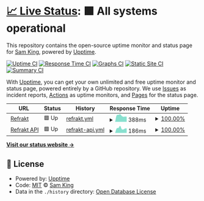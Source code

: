# [📈 Live Status](https://status.refrakt.app): <!--live status--> **🟩 All systems operational**

This repository contains the open-source uptime monitor and status page for [Sam King](samking.studio), powered by [Upptime](https://github.com/upptime/upptime).

[![Uptime CI](https://github.com/samkingco/refrakt-upptime/workflows/Uptime%20CI/badge.svg)](https://github.com/samkingco/refrakt-upptime/actions?query=workflow%3A%22Uptime+CI%22)
[![Response Time CI](https://github.com/samkingco/refrakt-upptime/workflows/Response%20Time%20CI/badge.svg)](https://github.com/samkingco/refrakt-upptime/actions?query=workflow%3A%22Response+Time+CI%22)
[![Graphs CI](https://github.com/samkingco/refrakt-upptime/workflows/Graphs%20CI/badge.svg)](https://github.com/samkingco/refrakt-upptime/actions?query=workflow%3A%22Graphs+CI%22)
[![Static Site CI](https://github.com/samkingco/refrakt-upptime/workflows/Static%20Site%20CI/badge.svg)](https://github.com/samkingco/refrakt-upptime/actions?query=workflow%3A%22Static+Site+CI%22)
[![Summary CI](https://github.com/samkingco/refrakt-upptime/workflows/Summary%20CI/badge.svg)](https://github.com/samkingco/refrakt-upptime/actions?query=workflow%3A%22Summary+CI%22)

With [Upptime](https://upptime.js.org), you can get your own unlimited and free uptime monitor and status page, powered entirely by a GitHub repository. We use [Issues](https://github.com/samkingco/refrakt-upptime/issues) as incident reports, [Actions](https://github.com/samkingco/refrakt-upptime/actions) as uptime monitors, and [Pages](https://status.refrakt.app) for the status page.

<!--start: status pages-->
<!-- This summary is generated by Upptime (https://github.com/upptime/upptime) -->
<!-- Do not edit this manually, your changes will be overwritten -->
<!-- prettier-ignore -->
| URL | Status | History | Response Time | Uptime |
| --- | ------ | ------- | ------------- | ------ |
| <img alt="" src="https://refrakt.app/pfp.png" height="13"> [Refrakt](https://refrakt.app) | 🟩 Up | [refrakt.yml](https://github.com/samkingco/refrakt-upptime/commits/HEAD/history/refrakt.yml) | <details><summary><img alt="Response time graph" src="./graphs/refrakt/response-time-week.png" height="20"> 388ms</summary><br><a href="https://status.refrakt.app/history/refrakt"><img alt="Response time 451" src="https://img.shields.io/endpoint?url=https%3A%2F%2Fraw.githubusercontent.com%2Fsamkingco%2Frefrakt-upptime%2FHEAD%2Fapi%2Frefrakt%2Fresponse-time.json"></a><br><a href="https://status.refrakt.app/history/refrakt"><img alt="24-hour response time 394" src="https://img.shields.io/endpoint?url=https%3A%2F%2Fraw.githubusercontent.com%2Fsamkingco%2Frefrakt-upptime%2FHEAD%2Fapi%2Frefrakt%2Fresponse-time-day.json"></a><br><a href="https://status.refrakt.app/history/refrakt"><img alt="7-day response time 388" src="https://img.shields.io/endpoint?url=https%3A%2F%2Fraw.githubusercontent.com%2Fsamkingco%2Frefrakt-upptime%2FHEAD%2Fapi%2Frefrakt%2Fresponse-time-week.json"></a><br><a href="https://status.refrakt.app/history/refrakt"><img alt="30-day response time 473" src="https://img.shields.io/endpoint?url=https%3A%2F%2Fraw.githubusercontent.com%2Fsamkingco%2Frefrakt-upptime%2FHEAD%2Fapi%2Frefrakt%2Fresponse-time-month.json"></a><br><a href="https://status.refrakt.app/history/refrakt"><img alt="1-year response time 436" src="https://img.shields.io/endpoint?url=https%3A%2F%2Fraw.githubusercontent.com%2Fsamkingco%2Frefrakt-upptime%2FHEAD%2Fapi%2Frefrakt%2Fresponse-time-year.json"></a></details> | <details><summary><a href="https://status.refrakt.app/history/refrakt">100.00%</a></summary><a href="https://status.refrakt.app/history/refrakt"><img alt="All-time uptime 100.00%" src="https://img.shields.io/endpoint?url=https%3A%2F%2Fraw.githubusercontent.com%2Fsamkingco%2Frefrakt-upptime%2FHEAD%2Fapi%2Frefrakt%2Fuptime.json"></a><br><a href="https://status.refrakt.app/history/refrakt"><img alt="24-hour uptime 100.00%" src="https://img.shields.io/endpoint?url=https%3A%2F%2Fraw.githubusercontent.com%2Fsamkingco%2Frefrakt-upptime%2FHEAD%2Fapi%2Frefrakt%2Fuptime-day.json"></a><br><a href="https://status.refrakt.app/history/refrakt"><img alt="7-day uptime 100.00%" src="https://img.shields.io/endpoint?url=https%3A%2F%2Fraw.githubusercontent.com%2Fsamkingco%2Frefrakt-upptime%2FHEAD%2Fapi%2Frefrakt%2Fuptime-week.json"></a><br><a href="https://status.refrakt.app/history/refrakt"><img alt="30-day uptime 100.00%" src="https://img.shields.io/endpoint?url=https%3A%2F%2Fraw.githubusercontent.com%2Fsamkingco%2Frefrakt-upptime%2FHEAD%2Fapi%2Frefrakt%2Fuptime-month.json"></a><br><a href="https://status.refrakt.app/history/refrakt"><img alt="1-year uptime 100.00%" src="https://img.shields.io/endpoint?url=https%3A%2F%2Fraw.githubusercontent.com%2Fsamkingco%2Frefrakt-upptime%2FHEAD%2Fapi%2Frefrakt%2Fuptime-year.json"></a></details>
| <img alt="" src="https://refrakt.app/pfp.png" height="13"> [Refrakt API](https://refrakt.app/api/health) | 🟩 Up | [refrakt-api.yml](https://github.com/samkingco/refrakt-upptime/commits/HEAD/history/refrakt-api.yml) | <details><summary><img alt="Response time graph" src="./graphs/refrakt-api/response-time-week.png" height="20"> 186ms</summary><br><a href="https://status.refrakt.app/history/refrakt-api"><img alt="Response time 181" src="https://img.shields.io/endpoint?url=https%3A%2F%2Fraw.githubusercontent.com%2Fsamkingco%2Frefrakt-upptime%2FHEAD%2Fapi%2Frefrakt-api%2Fresponse-time.json"></a><br><a href="https://status.refrakt.app/history/refrakt-api"><img alt="24-hour response time 104" src="https://img.shields.io/endpoint?url=https%3A%2F%2Fraw.githubusercontent.com%2Fsamkingco%2Frefrakt-upptime%2FHEAD%2Fapi%2Frefrakt-api%2Fresponse-time-day.json"></a><br><a href="https://status.refrakt.app/history/refrakt-api"><img alt="7-day response time 186" src="https://img.shields.io/endpoint?url=https%3A%2F%2Fraw.githubusercontent.com%2Fsamkingco%2Frefrakt-upptime%2FHEAD%2Fapi%2Frefrakt-api%2Fresponse-time-week.json"></a><br><a href="https://status.refrakt.app/history/refrakt-api"><img alt="30-day response time 151" src="https://img.shields.io/endpoint?url=https%3A%2F%2Fraw.githubusercontent.com%2Fsamkingco%2Frefrakt-upptime%2FHEAD%2Fapi%2Frefrakt-api%2Fresponse-time-month.json"></a><br><a href="https://status.refrakt.app/history/refrakt-api"><img alt="1-year response time 192" src="https://img.shields.io/endpoint?url=https%3A%2F%2Fraw.githubusercontent.com%2Fsamkingco%2Frefrakt-upptime%2FHEAD%2Fapi%2Frefrakt-api%2Fresponse-time-year.json"></a></details> | <details><summary><a href="https://status.refrakt.app/history/refrakt-api">100.00%</a></summary><a href="https://status.refrakt.app/history/refrakt-api"><img alt="All-time uptime 100.00%" src="https://img.shields.io/endpoint?url=https%3A%2F%2Fraw.githubusercontent.com%2Fsamkingco%2Frefrakt-upptime%2FHEAD%2Fapi%2Frefrakt-api%2Fuptime.json"></a><br><a href="https://status.refrakt.app/history/refrakt-api"><img alt="24-hour uptime 100.00%" src="https://img.shields.io/endpoint?url=https%3A%2F%2Fraw.githubusercontent.com%2Fsamkingco%2Frefrakt-upptime%2FHEAD%2Fapi%2Frefrakt-api%2Fuptime-day.json"></a><br><a href="https://status.refrakt.app/history/refrakt-api"><img alt="7-day uptime 100.00%" src="https://img.shields.io/endpoint?url=https%3A%2F%2Fraw.githubusercontent.com%2Fsamkingco%2Frefrakt-upptime%2FHEAD%2Fapi%2Frefrakt-api%2Fuptime-week.json"></a><br><a href="https://status.refrakt.app/history/refrakt-api"><img alt="30-day uptime 100.00%" src="https://img.shields.io/endpoint?url=https%3A%2F%2Fraw.githubusercontent.com%2Fsamkingco%2Frefrakt-upptime%2FHEAD%2Fapi%2Frefrakt-api%2Fuptime-month.json"></a><br><a href="https://status.refrakt.app/history/refrakt-api"><img alt="1-year uptime 100.00%" src="https://img.shields.io/endpoint?url=https%3A%2F%2Fraw.githubusercontent.com%2Fsamkingco%2Frefrakt-upptime%2FHEAD%2Fapi%2Frefrakt-api%2Fuptime-year.json"></a></details>

<!--end: status pages-->

[**Visit our status website →**](https://status.refrakt.app)

## 📄 License

- Powered by: [Upptime](https://github.com/upptime/upptime)
- Code: [MIT](./LICENSE) © [Sam King](samking.studio)
- Data in the `./history` directory: [Open Database License](https://opendatacommons.org/licenses/odbl/1-0/)
